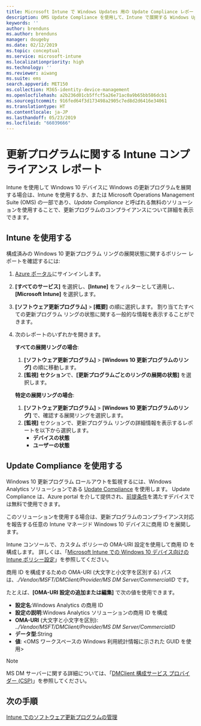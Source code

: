 ```yaml
---
title: Microsoft Intune で Windows Updates 用の Update Compliance レポートを使用する | Microsoft Docs
description: OMS Update Compliance を使用して、Intune で展開する Windows Updates のレポート データを表示します。
keywords: ''
author: brenduns
ms.author: brenduns
manager: dougeby
ms.date: 02/12/2019
ms.topic: conceptual
ms.service: microsoft-intune
ms.localizationpriority: high
ms.technology: ''
ms.reviewer: aiwang
ms.suite: ems
search.appverid: MET150
ms.collection: M365-identity-device-management
ms.openlocfilehash: a2b236d01cb5ffcf5a26e71ac0a9b65bb586dcb1
ms.sourcegitcommit: 916fed64f3d173498a2905c7ed8d2d6416e34061
ms.translationtype: HT
ms.contentlocale: ja-JP
ms.lasthandoff: 05/23/2019
ms.locfileid: "66039666"
---
```

# <a name="intune-compliance-reports-for-updates"></a>更新プログラムに関する Intune コンプライアンス レポート
Intune を使用して Windows 10 デバイスに Windows の更新プログラムを展開する場合は、Intune を使用するか、または Microsoft Operations Management Suite (OMS) の一部であり、*Update Compliance* と呼ばれる無料のソリューションを使用することで、更新プログラムのコンプライアンスについて詳細を表示できます。

## <a name="use-intune"></a>Intune を使用する
構成済みの Windows 10 更新プログラム リングの展開状態に関するポリシー レポートを確認するには:  
1. [Azure ポータル](https://portal.azure.com/)にサインインします。
2. **[すべてのサービス]** を選択し、**[Intune]** をフィルターとして適用し、**[Microsoft Intune]** を選択します。
3. **[ソフトウェア更新プログラム]** > **[概要]** の順に選択します。 割り当てたすべての更新プログラム リングの状態に関する一般的な情報を表示することができます。
4. 次のレポートのいずれかを開きます。  

   **すべての展開リングの場合**:
   1. **[ソフトウェア更新プログラム]** > **[Windows 10 更新プログラムのリング]** の順に移動します。
   2. **[監視] セクション**で、**[更新プログラムごとのリングの展開の状態]** を選択します。  

   **特定の展開リングの場合**:  

   1. **[ソフトウェア更新プログラム]** > **[Windows 10 更新プログラムのリング]** で、確認する展開リングを選択します。  
   2. **[監視]** セクションで、更新プログラム リングの詳細情報を表示するレポートを以下から選択します。  
      - **デバイスの状態**  
      - **ユーザーの状態**  

## <a name="use-update-compliance"></a>Update Compliance を使用する
Windows 10 更新プログラム ロールアウトを監視するには、Windows Analytics ソリューションである [Update Compliance](https://technet.microsoft.com/itpro/windows/manage/update-compliance-monitor) を使用します。 Update Compliance は、Azure portal を介して提供され、[前提条件](https://docs.microsoft.com/windows/deployment/update/update-compliance-get-started#update-compliance-prerequisites)を満たすデバイスでは無料で使用できます。  

このソリューションを使用する場合は、更新プログラムのコンプライアンス対応を報告する任意の Intune マネージド Windows 10 デバイスに商用 ID を展開します。  

Intune コンソールで、カスタム ポリシーの OMA-URI 設定を使用して商用 ID を構成します。 詳しくは、「[Microsoft Intune での Windows 10 デバイス向けの Intune ポリシー設定](https://docs.microsoft.com/intune-classic/deploy-use/windows-10-policy-settings-in-microsoft-intune)」を参照してください。  

商用 ID を構成するための OMA-URI (大文字と小文字を区別する) パスは、*./Vendor/MSFT/DMClient/Provider/MS DM Server/CommercialID* です。  

たとえば、**[OMA-URI 設定の追加または編集]** で次の値を使用できます。
- **設定名**:Windows Analytics の商用 ID
- **設定の説明**:Windows Analytics ソリューションの商用 ID を構成
- **OMA-URI** (大文字と小文字を区別): .*./Vendor/MSFT/DMClient/Provider/MS DM Server/CommercialID*
- **データ型**:String
- **値**: \<OMS ワークスペースの Windows 利用統計情報に示された GUID を使用>
 
> [!NOTE]  
> MS DM サーバーに関する詳細については、「[DMClient 構成サービス プロバイダー (CSP)]( https://docs.microsoft.com/windows/client-management/mdm/dmclient-csp)」を参照してください。

## <a name="next-steps"></a>次の手順
[Intune でのソフトウェア更新プログラムの管理](windows-update-for-business-configure.md)


